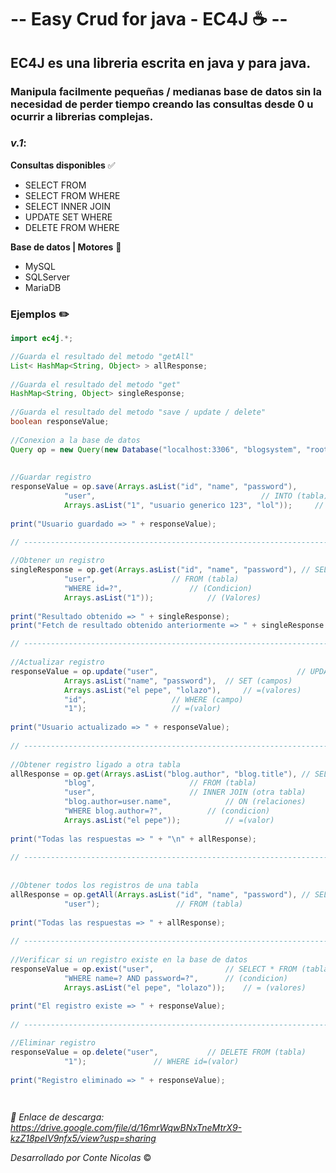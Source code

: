 

# -- Easy Crud for java - EC4J :coffee: --

## EC4J es una libreria escrita en java y para java.

### Manipula facilmente pequeñas / medianas base de datos sin la necesidad de perder tiempo creando las consultas desde 0 u ocurrir a librerias complejas.


### *v.1*:

**Consultas disponibles** :white_check_mark:

  - SELECT FROM 
  - SELECT FROM WHERE 
  - SELECT INNER JOIN
  - UPDATE SET WHERE  
  - DELETE FROM WHERE  

**Base de datos | Motores** :notebook:
  - MySQL
  - SQLServer
  - MariaDB


### Ejemplos :pencil2:

```java
import ec4j.*; 

//Guarda el resultado del metodo "getAll"
List< HashMap<String, Object> > allResponse;
		
//Guarda el resultado del metodo "get"
HashMap<String, Object> singleResponse;
		
//Guarda el resultado del metodo "save / update / delete"
boolean responseValue;
	
//Conexion a la base de datos
Query op = new Query(new Database("localhost:3306", "blogsystem", "root", "", "mysql"));
		
		
//Guardar registro 
responseValue = op.save(Arrays.asList("id", "name", "password"), 		// INSERT (campos)
			"user",                          			// INTO (tabla)
			Arrays.asList("1", "usuario generico 123", "lol"));     // VALUES (valores)   
				
print("Usuario guardado => " + responseValue);
		
// ---------------------------------------------------------------------------------------

//Obtener un registro
singleResponse = op.get(Arrays.asList("id", "name", "password"), // SELECT (campos)
			"user", 				// FROM (tabla)
			"WHERE id=?", 				// (Condicion)
			Arrays.asList("1"));			// (Valores)
		
print("Resultado obtenido => " + singleResponse);
print("Fetch de resultado obtenido anteriormente => " + singleResponse.get("name") );

// ---------------------------------------------------------------------------------------
		
//Actualizar registro
responseValue = op.update("user",                               // UPDATE (tabla)
			Arrays.asList("name", "password"), 	// SET (campos)
			Arrays.asList("el pepe", "lolazo"), 	// =(valores)
			"id", 					// WHERE (campo)
			"1");					// =(valor)
		
print("Usuario actualizado => " + responseValue);
		
// ---------------------------------------------------------------------------------------
		
//Obtener registro ligado a otra tabla
allResponse = op.get(Arrays.asList("blog.author", "blog.title"), // SELECT (campos)
		    "blog", 					// FROM (tabla)
		    "user", 					// INNER JOIN (otra tabla)
		    "blog.author=user.name", 			// ON (relaciones)
		    "WHERE blog.author=?", 			// (condicion)
		    Arrays.asList("el pepe"));			// =(valor)
		
print("Todas las respuestas => " + "\n" + allResponse);
		
// ---------------------------------------------------------------------------------------
		
		
//Obtener todos los registros de una tabla
allResponse = op.getAll(Arrays.asList("id", "name", "password"), // SELECT (campos)
			"user");				 // FROM (tabla)		
		
print("Todas las respuestas => " + allResponse);
		
// ---------------------------------------------------------------------------------------
		
//Verificar si un registro existe en la base de datos 
responseValue = op.exist("user", 				// SELECT * FROM (tabla)
			"WHERE name=? AND password=?", 		// (condicion)
			Arrays.asList("el pepe", "lolazo"));	// = (valores)
		
print("El registro existe => " + responseValue);
		
// ---------------------------------------------------------------------------------------

//Eliminar registro
responseValue = op.delete("user", 			// DELETE FROM (tabla)
			"1");				// WHERE id=(valor)
				
print("Registro eliminado => " + responseValue);

		
```

*:file_folder: Enlace de descarga: https://drive.google.com/file/d/16mrWqwBNxTneMtrX9-kzZ18peIV9nfx5/view?usp=sharing*

*Desarrollado por Conte Nicolas* :copyright:
